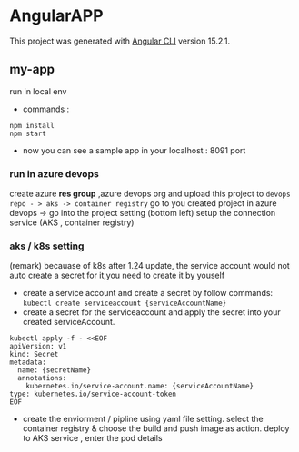 # AngularAPP

This project was generated with [Angular CLI](https://github.com/angular/angular-cli) version 15.2.1.

## my-app
run in local env 
* commands :

```
npm install 
npm start
```
* now you can see a sample app in your localhost : 8091 port
### run in azure devops
create azure **res group** ,azure devops org and upload this project to ``` devops repo - > aks -> container registry ```
go to you created project in azure devops -> go into the project setting (bottom left)
setup the connection service (AKS , container registry)
### aks / k8s setting
(remark) becauase of k8s after 1.24 update, the service account would not auto create a secret for it,you need to create it by youself 
* create a service account and create a secret by follow commands:
``` kubectl create serviceaccount {serviceAccountName} ```
* create a secret for the serviceaccount and apply the secret into your created serviceAccount.
```
kubectl apply -f - <<EOF
apiVersion: v1
kind: Secret
metadata:
  name: {secretName}
  annotations:
    kubernetes.io/service-account.name: {serviceAccountName}
type: kubernetes.io/service-account-token
EOF
```

* create the enviorment / pipline using yaml file setting.
select the container registry & choose the build and push image as action.
deploy to AKS service , enter the pod details 
